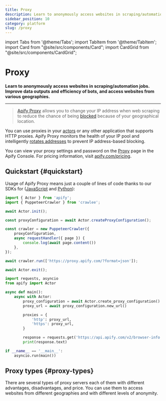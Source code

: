 ```yaml
---
title: Proxy
description: Learn to anonymously access websites in scraping/automation jobs. Improve data outputs and efficiency of bots, and access websites from various geographies.
sidebar_position: 10
category: platform
slug: /proxy
---
```


import Tabs from '@theme/Tabs';
import TabItem from '@theme/TabItem';
import Card from "@site/src/components/Card";
import CardGrid from "@site/src/components/CardGrid";

# [](./proxy) Proxy

**Learn to anonymously access websites in scraping/automation jobs. Improve data outputs and efficiency of bots, and access websites from various geographies.**

---

> [Apify Proxy](https://apify.com/proxy) allows you to change your IP address when web scraping to reduce the chance of being [blocked](/academy/anti-scraping/techniques) because of your geographical location.

You can use proxies in your [actors](../actors/index.mdx) or any other application that supports HTTP proxies. Apify Proxy monitors the health of your IP pool and intelligently [rotates addresses](#ip-address-rotation) to prevent IP address-based blocking.

You can view your proxy settings and password on the [Proxy](https://console.apify.com/proxy) page in the Apify Console. For pricing information, visit [apify.com/pricing](https://apify.com/pricing).


## Quickstart {#quickstart}

Usage of Apify Proxy means just a couple of lines of code thanks to our SDKs for ([JavaScript](/sdk/js) and [Python](/sdk/python)):

<Tabs groupId="main">
<TabItem value="JavaScript SDK with PuppeteerCrawler" label="JavaScript SDK with PuppeteerCrawler">

```javascript
import { Actor } from 'apify';
import { PuppeteerCrawler } from 'crawlee';

await Actor.init();

const proxyConfiguration = await Actor.createProxyConfiguration();

const crawler = new PuppeteerCrawler({
    proxyConfiguration,
    async requestHandler({ page }) {
        console.log(await page.content())
    },
});

await crawler.run(['https://proxy.apify.com/?format=json']);

await Actor.exit();
```

</TabItem>
<TabItem value="Python SDK with `requests`" label="Python SDK with requests">

```python
import requests, asyncio
from apify import Actor

async def main():
    async with Actor:
        proxy_configuration = await Actor.create_proxy_configuration()
        proxy_url = await proxy_configuration.new_url()

        proxies = {
            'http': proxy_url,
            'https': proxy_url,
        }

        response = requests.get('https://api.apify.com/v2/browser-info', proxies=proxies)
        print(response.text)

if __name__ == '__main__':
    asyncio.run(main())
```

</TabItem>
</Tabs>

## Proxy types {#proxy-types}

There are several types of proxy servers each of them with different advantages, disadvantages, and price. You can use them to access websites from different geographies and with different levels of anonymity.

<CardGrid>
    <Card
        title="Datacenter proxy"
        desc="The fastest and cheapest option, it uses datacenters to change your IP address. Note that there is a chance of being blocked because of the activity of other users."
        to="/platform/proxy/datacenter-proxy"
    />
    <Card
        title="Residential proxy"
        desc="IP addresses located in homes and offices around the world. These IPs are the least likely to be blocked."
        to="/platform/proxy/residential-proxy"
    />
    <Card
        title="Google SERP proxy"
        desc="Download and extract data from Google Search Engine Result Pages (SERPs). You can select country and language to get localized results."
        to="/platform/proxy/google-serp-proxy"
    />
</CardGrid>

